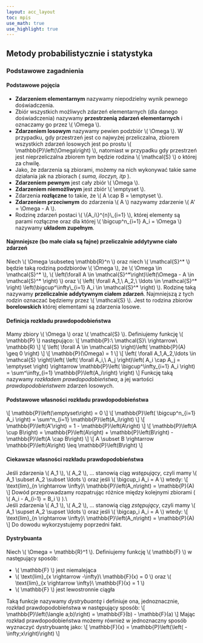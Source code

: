 ```yaml
---
layout: acc_layout
toc: mpis
use_math: true
use_highlight: true
---
```


Metody probabilistycznie i statystyka
---

### Podstawowe zagadnienia
#### Podstawowe pojęcia
* **Zdarzeniem elementarnym** nazywamy niepodzielny wynik pewnego doświadczenia.
*  Zbiór wszystkich możliwych zdarzeń elementarnych (dla danego doświadczenia) nazywamy **przestrzenią zdarzeń elementarnych** i oznaczamy go przez \\( \Omega \\).
*  **Zdarzeniem losowym** nazywamy pewien podzbiór \\( \Omega \\). W przypadku, gdy przestrzeń jest co najwyżej przeliczalna, zbiorem wszystkich zdarzeń losowych jest po prostu \\( \\mathbb{P}\left(\Omega\right) \\), natomiast w przypadku gdy przestrzeń jest nieprzeliczalna zbiorem tym będzie rodzina \\( \mathcal{S} \\) o której za chwilę.
*  Jako, że zdarzenia są zbiorami, możemy na nich wykonywać takie same działania jak na zbiorach ( *suma, iloczyn, itp* ).
* **Zdarzeniem pewnym** jest cały zbiór \\( \Omega \\).
* **Zdarzeniem niemożliwym** jest zbiór \\( \emptyset \\).
* Zdarzenia **rozłączne** to takie, że \\( A \cap B = \emptyset \\).
* **Zdarzeniem przeciwnym** do zdarzenia \\( A \\) nazywamy zdarzenie \\( A' = \Omega - A \\).
* Rodzinę zdarzeń postaci \\( \\{A\_i\\}^{n}\\_{i=1} \\), której elementy są parami rozłączne oraz dla której \\( \bigcup^n\_{i=1} A\_i = \Omega \\) nazywamy **układem zupełnym**.

#### Najmniejsze (bo małe ciała są fajne) przeliczalnie addytywne ciało zdarzeń
Niech \\( \Omega \subseteq \\mathbb{R}^n \\) oraz niech \\( \mathcal{S}^* \\) będzie taką rodziną podzbiorów \\( \Omega \\),
że \\( \Omega \in \mathcal{S}^\* \\),
\\( \left(\forall A \in \mathcal{S}^\*\right)\left(\Omega - A \in \mathcal{S}^* \right) \\)
oraz
\\( \left( \forall A\_1,\ A\_2,\ \ldots \in \mathcal{S}^\* \right) \left(\bigcup^\infty\\_{i=1} A\_i \in \mathcal{S}^\* \right) \\).
Rodzinę taką nazywamy **przeliczalnie addytywnym ciałem zdarzeń**.
Najmniejszą z tych rodzin oznaczać będziemy przez \\( \mathcal{S} \\).
Jest to rodzina zbiorów **borelowskich** której elementami są zdarzenia losowe.

#### Definicja rozkładu prawdopodobieństwa
Mamy zbiory \\( \Omega \\) oraz \\( \mathcal{S} \\). Definiujemy funkcję \\( \mathbb{P} \\) następująco:
\\[ \mathbb{P}:\ \mathcal{S}\ \rightarrow\ \\mathbb{R} \\]
\\[ \left( \forall A \in \mathcal{S} \right)\left( \mathbb{P}(A) \geq 0 \right) \\]
\\[ \mathbb{P}(\Omega) = 1 \\]
\\[ \left( \forall A\_1,A\_2,\ldots \in \mathcal{S} \right)\left( \left( \forall A\_i,\ A\_j \right)\left( A\_i \cap A\_j = \emptyset \right) \rightarrow \mathbb{P}\left( \bigcup^\infty\_{i=1} A\_i \right) = \sum^\infty\_{i=1} \mathbb{P}\left(A\_i\right) \right) \\]
Funkcję taką nazywamy *rozkładem prawdopodobieństwa*, a jej wartości *prawdopodobieństwem* zdarzeń losowych.

#### Podstawowe własności rozkładu prawdopodobieństwa
\\[ \mathbb{P}\left(\emptyset\right) = 0 \\]
\\[ \mathbb{P}\left( \bigcup^n\_{i=1} A\_i \right) = \sum^n\_{i=1} \mathbb{P}\left(A\_i\right) \\]
\\[ \mathbb{P}\left(A'\right) = 1 - \mathbb{P}\left(A\right) \\]
\\[ \mathbb{P}\left(A \cup B\right) = \mathbb{P}\left(A\right) + \mathbb{P}\left(B\right) - \mathbb{P}\left(A \cap B\right) \\]
\\[ A \subset B \rightarrow \mathbb{P}\left(A\right) \leq \mathbb{P}\left(B\right) \\]

#### Ciekawsze własności rozkładu prawdopodobieństwa
Jeśli zdarzenia \\( A\_1 \\), \\( A\_2 \\), ... stanowią ciąg *wstępujący*, czyli mamy \\( A\_1 \subset A\_2 \subset \ldots \\) oraz jeśli \\( \bigcup\_i A\_i = A \\) wtedy:
\\[ \text{lim}\_{n \rightarrow \infty}\ \mathbb{P}\left(A\_n\right) = \mathbb{P}(A) \\]
Dowód przeprowadzamy rozpatrując różnice między kolejnymi zbiorami ( \\( A\_i - A\_{i-1} = B\_i \\) ).\\\
Jeśli zdarzenia \\( A\_1 \\), \\( A\_2 \\), ... stanowią ciąg *zstępujący*, czyli mamy \\( A\_1 \supset A\_2 \supset \ldots \\) oraz jeśli \\( \bigcap\_i A\_i = A \\) wtedy:
\\[ \text{lim}\_{n \rightarrow \infty}\ \mathbb{P}\left(A\_n\right) = \mathbb{P}(A) \\]
Do dowodu wykorzystujemy poprzedni fakt.

#### Dystrybuanta
Niech \\( \Omega = \\mathbb{R}^1 \\). Definiujemy funkcję \\( \mathbb{F} \\) w następujący sposób:

* \\( \mathbb{F} \\) jest niemalejąca
* \\( \text{lim}\_{x \rightarrow -\infty}\ \mathbb{F}(x) = 0 \\) oraz \\( \text{lim}\_{x \rightarrow \infty}\ \mathbb{F}(x) = 1 \\)
* \\( \mathbb{F} \\) jest lewostronnie ciągła

Taką funkcje nazywamy *dystrybuantą* i definiuje ona, jednoznacznie, rozkład prawdopodobieństwa w następujący sposób:
\\[ \mathbb{P}\left(\langle a;b)\right) = \mathbb{F}(b) - \mathbb{F}(a) \\]
Mając rozkład prawdopodobieństwa możemy również w jednoznaczny sposób wyznaczyć dystrybuantę jako:
\\[ \mathbb{F}(x) = \mathbb{P}\left(\left( -\infty;x\right)\right) \\]

